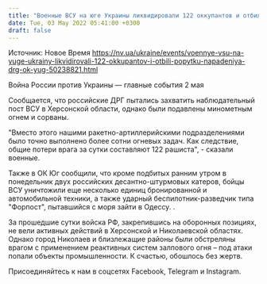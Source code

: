 ```yaml
---
title: "Военные ВСУ на юге Украины ликвидировали 122 оккупантов и отбили попытку нападения ДРГ — ОК Юг"
date: Tue, 03 May 2022 05:41:00 +0300
draft: false
---
```

Источник: Новое Время https://nv.ua/ukraine/events/voennye-vsu-na-yuge-ukrainy-likvidirovali-122-okkupantov-i-otbili-popytku-napadeniya-drg-ok-yug-50238821.html


Война России против Украины — главные события 2 мая

Сообщается, что российские ДРГ пытались захватить наблюдательный пост ВСУ в Херсонской области, однако были подавлены минометным огнем и сорваны.

"Вместо этого нашими ракетно-артиллерийскими подразделениями было точно выполнено более сотни огневых задач. Как следствие, общие потери врага за сутки составляют 122 рашиста", - сказали военные.

Также в ОК Юг сообщили, что кроме подбитых ранним утром в понедельник двух российских десантно-штурмовых катеров, бойцы ВСУ уничтожили еще несколько единиц бронированной и автомобильной техники, а также ударный беспилотник-разведчик типа "Форпост", пытавшийся с моря зайти в Одессу. .

За прошедшие сутки войска РФ, закрепившись на оборонных позициях, не вели активных действий в Херсонской и Николаевской областях. Однако город Николаев и близлежащие районы были обстреляны врагом с применением реактивных систем залпового огня – под атаки попали объекты промышленности. К счастью, обошлось без жертв.

Присоединяйтесь к нам в соцсетях Facebook, Telegram и Instagram.
